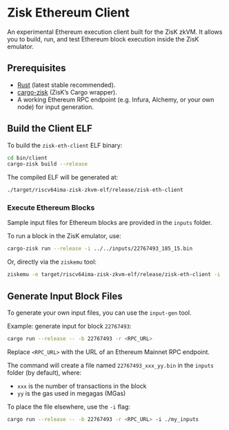 # Zisk Ethereum Client

An experimental Ethereum execution client built for the ZisK zkVM.
It allows you to build, run, and test Ethereum block execution inside the ZisK emulator.

## Prerequisites

- [Rust](https://www.rust-lang.org/tools/install) (latest stable recommended).
- [cargo-zisk](https://0xpolygonhermez.github.io/zisk/getting_started/installation.html) (ZisK’s Cargo wrapper).
- A working Ethereum RPC endpoint (e.g. Infura, Alchemy, or your own node) for input generation.

## Build the Client ELF

To build the `zisk-eth-client` ELF binary:
```bash
cd bin/client
cargo-zisk build --release
```

The compiled ELF will be generated at:
```bash
./target/riscv64ima-zisk-zkvm-elf/release/zisk-eth-client
```

### Execute Ethereum Blocks

Sample input files for Ethereum blocks are provided in the `inputs` folder.

To run a block in the ZisK emulator, use:
```bash
cargo-zisk run --release -i ../../inputs/22767493_185_15.bin
```

Or, directly via the `ziskemu` tool:
```bash
ziskemu -e target/riscv64ima-zisk-zkvm-elf/release/zisk-eth-client -i ../../inputs/22767493_185_15.bin
```

## Generate Input Block Files

To generate your own input files, you can use the `input-gen` tool.

Example: generate input for block `22767493`:
```bash
cargo run --release -- -b 22767493 -r <RPC_URL>
```
Replace `<RPC_URL>` with the URL of an Ethereum Mainnet RPC endpoint.

The command will create a file named `22767493_xxx_yy.bin` in the `inputs` folder (by default), where:
- `xxx` is the number of transactions in the block
- `yy` is the gas used in megagas (MGas)

To place the file elsewhere, use the `-i` flag:
```bash
cargo run --release -- -b 22767493 -r <RPC_URL> -i ./my_inputs
```
